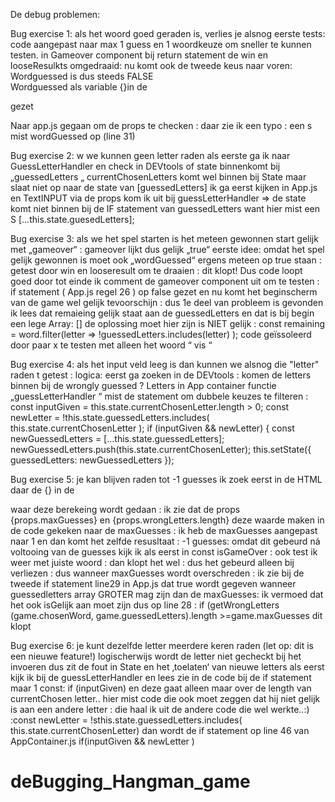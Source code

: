 De debug problemen:

Bug exercise 1: als het woord goed geraden is, verlies je alsnog
eerste tests:
code aangepast naar max 1 guess en 1 woordkeuze om sneller te kunnen testen.
in Gameover component bij return statement de win en looseResulkts omgedraaid:
nu komt ook de tweede keus naar voren:
Wordguessed is dus steeds FALSE  
 Wordguessed als variable {}in de <p> gezet<P>
Naar app.js gegaan om de props te checken : daar zie ik een typo : een s mist wordGuessed op (line 31)

Bug exercise 2: w
we kunnen geen letter raden
als eerste ga ik naar GuessLetterHandler en check in DEVtools of state binnenkomt bij „guessedLetters „
currentChosenLetters komt wel binnen bij State maar slaat niet op naar de state van [guessedLetters]
ik ga eerst kijken in App.js en TextINPUT via de props kom ik uit bij guessLetterHandler => de state komt niet binnen bij de IF statement van guessedLetters want hier mist een S
[...this.state.guesedLetters];

Bug exercise 3:
als we het spel starten is het meteen gewonnen
start gelijk met „gameover“ : gameover lijkt dus gelijk „true“
eerste idee: omdat het spel gelijk gewonnen is moet ook „wordGuessed“ ergens meteen op true staan :
getest door win en looseresult om te draaien : dit klopt! Dus code loopt goed door tot einde
ik comment de gameover component uit om te testen : if statement ( App.js regel 26 ) op false gezet en nu komt het beginscherm van de game wel gelijk tevoorschijn : dus 1e deel van probleem is gevonden
ik lees dat remaieing gelijk staat aan de guessedLetters en dat is bij begin een lege Array: [] de oplossing moet hier zijn is NIET gelijk : const remaining = word.filter(letter => !guessedLetters.includes(letter) );
code geïssoleerd door paar x te testen met alleen het woord “ vis “

Bug exercise 4:
als het input veld leeg is dan kunnen we alsnog die "letter" raden
t getest :
logica: eerst ga zoeken in de DEVtools : komen de letters binnen bij de wrongly guessed ? Letters in App container functie „guessLetterHandler “ mist de statement om dubbele keuzes te filteren : const inputGiven = this.state.currentChosenLetter.length > 0;
const newLetter = !this.state.guessedLetters.includes(
this.state.currentChosenLetter
);
if (inputGiven && newLetter) {
const newGuessedLetters = [...this.state.guessedLetters];
newGuessedLetters.push(this.state.currentChosenLetter);
this.setState({
guessedLetters: newGuessedLetters
});

Bug exercise 5:
je kan blijven raden tot -1 guesses
ik zoek eerst in de HTML daar de {} in de <p><p>waar deze berekeing wordt gedaan : ik zie dat de props {props.maxGuesses} en {props.wrongLetters.length} deze waarde maken
in de code gekeken naar de maxGuesses : ik heb de maxGuesses aangepast naar 1 en dan komt het zelfde resusltaat : -1 guesses:
omdat dit gebeurd ná voltooing van de guesses kijk ik als eerst in const isGameOver :
ook test ik weer met juiste woord : dan klopt het wel : dus het gebeurd alleen bij verliezen : dus wanneer maxGuesses wordt overschreden : ik zie bij de tweede if statement line29 in App.js dat true wordt gegeven wanneer guessedletters array GROTER mag zijn dan de maxGuesses: ik vermoed dat het ook isGelijk aan moet zijn dus op line 28 : if
(getWrongLetters (game.chosenWord, game.guessedLetters).length >=game.maxGuesses
dit klopt

Bug exercise 6:
je kunt dezelfde letter meerdere keren raden (let op: dit is een nieuwe feature!)
logischerwijs wordt de letter niet gecheckt bij het invoeren dus zit de fout in State en het ‚toelaten‘ van nieuwe letters
als eerst kijk ik bij de guessLetterHandler en lees zie in de code bij de if statement maar 1 const: if (inputGiven) en deze gaat alleen maar over de length van currentChosen letter.. hier mist code die ook moet zeggen dat hij niet gelijk is aan een andere letter : die haal ik uit de andere code die wel werkte..:) :const newLetter = !sthis.state.guessedLetters.includes(
this.state.currentChosenLetter) dan wordt de if statement op line 46 van AppContainer.js if(inputGiven && newLetter )
# deBugging_Hangman_game

